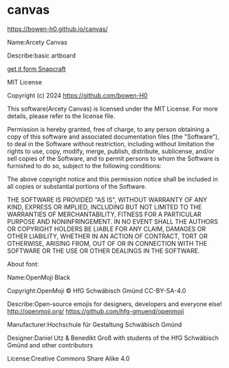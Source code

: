# canvas
https://bowen-h0.github.io/canvas/

Name:Arcety Canvas

Describe:basic artboard

[get it form Snapcraft](https://snapcraft.io/arcety-canvas)

MIT License

Copyright (c) 2024 https://github.com/bowen-H0

This software(Arcety Canvas) is licensed under the MIT License. For more details, please refer to the license file.
    
Permission is hereby granted, free of charge, to any person obtaining a copy of this software and associated documentation files (the "Software"), to deal in the Software without restriction, including without limitation the rights to use, copy, modify, merge, publish, distribute, sublicense, and/or sell copies of the Software, and to permit persons to whom the Software is furnished to do so, subject to the following conditions:

The above copyright notice and this permission notice shall be included in all copies or substantial portions of the Software.

THE SOFTWARE IS PROVIDED "AS IS", WITHOUT WARRANTY OF ANY KIND, EXPRESS OR IMPLIED, INCLUDING BUT NOT LIMITED TO THE WARRANTIES OF MERCHANTABILITY, FITNESS FOR A PARTICULAR PURPOSE AND NONINFRINGEMENT. IN NO EVENT SHALL THE AUTHORS OR COPYRIGHT HOLDERS BE LIABLE FOR ANY CLAIM, DAMAGES OR OTHER LIABILITY, WHETHER IN AN ACTION OF CONTRACT, TORT OR OTHERWISE, ARISING FROM, OUT OF OR IN CONNECTION WITH THE SOFTWARE OR THE USE OR OTHER DEALINGS IN THE SOFTWARE.



About font:


Name:OpenMoji Black

Copyright:OpenMoji © HfG Schwäbisch Gmünd CC-BY-SA-4.0

Describe:Open-source emojis for designers, developers and everyone else! http://openmoji.org/ https://github.com/hfg-gmuend/openmoji

Manufacturer:Hochschule für Gestaltung Schwäbisch Gmünd

Designer:Daniel Utz & Benedikt Groß with students of the HfG Schwäbisch Gmünd and other contributors

License:Creative Commons Share Alike 4.0
